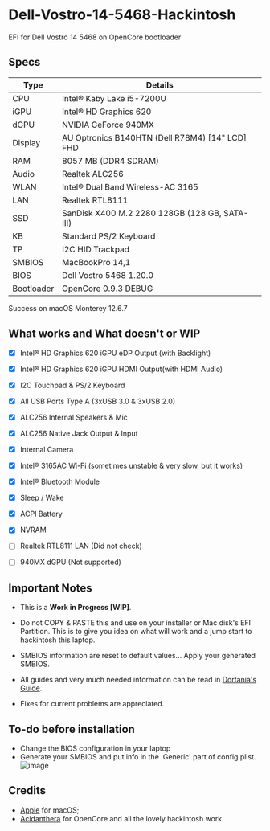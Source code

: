 # Dell-Vostro-14-5468-Hackintosh

EFI for Dell Vostro 14 5468 on OpenCore bootloader

## Specs

Type | Details
 ------ | --------------------------------
CPU     | Intel® Kaby Lake i5-7200U
iGPU    | Intel® HD Graphics 620
dGPU    | NVIDIA GeForce 940MX
Display | AU Optronics B140HTN (Dell R78M4) [14" LCD] FHD
RAM     | 8057 MB (DDR4 SDRAM)
Audio   | Realtek ALC256
WLAN    | Intel® Dual Band Wireless-AC 3165
LAN     | Realtek RTL8111
SSD     | SanDisk X400 M.2 2280 128GB (128 GB, SATA-III)
KB      | Standard PS/2 Keyboard
TP      | I2C HID Trackpad
SMBIOS  | MacBookPro 14,1
BIOS    | Dell Vostro 5468 1.20.0
Bootloader | OpenCore 0.9.3 DEBUG

Success on macOS Monterey 12.6.7

## What works and What doesn't or WIP

- [x] Intel® HD Graphics 620 iGPU eDP Output (with Backlight)
- [x] Intel® HD Graphics 620 iGPU HDMI Output(with HDMI Audio)
- [x] I2C Touchpad & PS/2 Keyboard
- [x] All USB Ports Type A (3xUSB 3.0 & 3xUSB 2.0)
- [x] ALC256 Internal Speakers & Mic
- [x] ALC256 Native Jack Output & Input
- [x] Internal Camera
- [x] Intel® 3165AC Wi-Fi (sometimes unstable & very slow, but it works)
- [x] Intel® Bluetooth Module
- [x] Sleep / Wake
- [x] ACPI Battery
- [x] NVRAM
- [ ] Realtek RTL8111 LAN (Did not check)

- [ ] 940MX dGPU (Not supported)

## Important Notes

- This is a **Work in Progress [WIP]**.
- Do not COPY & PASTE this and use on your installer or Mac disk's EFI Partition. This is to give you idea on what will work and a jump start to hackintosh this laptop.
- SMBIOS information are reset to default values... Apply your generated SMBIOS.
- All guides and very much needed information can be read in [Dortania's Guide](https://dortania.github.io/vanilla-laptop-guide/ "Overview - Dortania").

- Fixes for current problems are appreciated.

## To-do before installation

* Change the BIOS configuration in your laptop
* Generate your SMBIOS and put info in the 'Generic' part of config.plist.
  ![image](https://github.com/AGNAGAN/Dell-Vostro-14-5468-Hackintosh/assets/123486067/3d227ef2-c557-413a-9ffa-377f2793ff93)


## Credits
- [Apple](https://apple.com) for macOS;
- [Acidanthera](https://github.com/acidanthera) for OpenCore and all the lovely hackintosh work.
